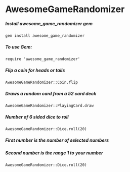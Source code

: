 # <b>AwesomeGameRandomizer</b>

##### Install awesome_game_randomizer gem
````
gem install awesome_game_randomizer
````
##### To use Gem:
````
require 'awesome_game_randomizer'
````
##### Flip a coin for heads or tails
````
AwesomeGameRandomizer::Coin.flip
````
##### Draws a random card from a 52 card deck
````
AwesomeGameRandomizer::PlayingCard.draw
````
##### Number of 6 sided dice to roll
````
AwesomeGameRandomizer::Dice.roll(20)
````
##### First number is the number of selected numbers
##### Second number is the range 1 to your number
````
AwesomeGameRandomizer::Dice.roll(20)
````
